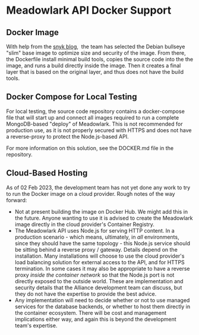 # Meadowlark API Docker Support

## Docker Image

With help from the [snyk blog](https://snyk.io/blog/choosing-the-best-node-js-docker-image/),  the team has selected the Debian bullseye "slim" base image to optimize size and security of the image. From there, the Dockerfile install minimal build tools, copies the source code into the the image, and runs a build directly inside the image. Then it creates a final layer that is based on the original layer, and thus does not have the build tools.

## Docker Compose for Local Testing

For local testing, the source code repository contains a docker-compose file that will start up and connect all images required to run a complete MongoDB-based "deploy" of Meadowlark. This is not recommended for production use, as it is not properly secured with HTTPS and does not have a reverse-proxy to protect the Node.js-based API.

For more information on this solution, see the DOCKER.md file in the repository.

## Cloud-Based Hosting

As of 02 Feb 2023, the development team has not yet done any work to try to run the Docker image on a cloud provider. Rough notes of the way forward:

* Not at present building the image on Docker Hub. We might add this in the future. Anyone wanting to use it is advised to create the Meadowlark image directly in the cloud provider's Container Registry.
* The Meadowlark API uses Node.js for serving HTTP content. In a production scenario - which means, ultimately, in *all* environments, since they should have the same topology - this Node.js service should be sitting behind a reverse proxy / gateway. Details depend on the installation. Many installations will choose to use the cloud provider's load balancing solution for external access to the API, and for HTTPS termination. In some cases it may also be appropriate to have a reverse proxy *inside the container network* so that the Node.js port is not directly exposed to the outside world. These are implementation and security details that the Alliance development team can discuss, but they do not have the expertise to provide the best advice.
* Any implementation will need to decide whether or not to use managed services for the database backends, or whether to host them directly in the container ecosystem. There will be cost and management implications either way, and again this is beyond the development team's expertise.

